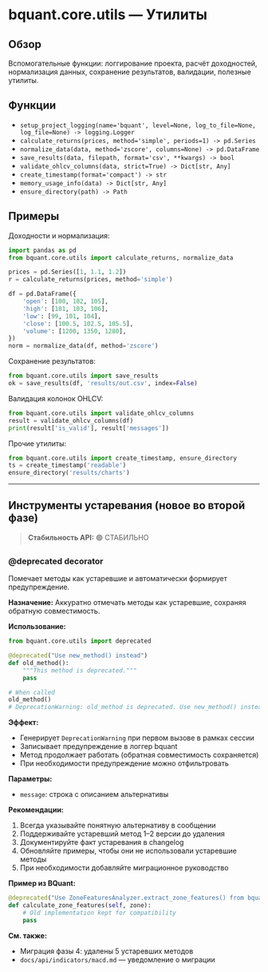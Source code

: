 # bquant.core.utils — Утилиты

## Обзор

Вспомогательные функции: логгирование проекта, расчёт доходностей, нормализация данных, сохранение результатов, валидации, полезные утилиты.

## Функции

- `setup_project_logging(name='bquant', level=None, log_to_file=None, log_file=None) -> logging.Logger`
- `calculate_returns(prices, method='simple', periods=1) -> pd.Series`
- `normalize_data(data, method='zscore', columns=None) -> pd.DataFrame`
- `save_results(data, filepath, format='csv', **kwargs) -> bool`
- `validate_ohlcv_columns(data, strict=True) -> Dict[str, Any]`
- `create_timestamp(format='compact') -> str`
- `memory_usage_info(data) -> Dict[str, Any]`
- `ensure_directory(path) -> Path`

## Примеры

Доходности и нормализация:
```python
import pandas as pd
from bquant.core.utils import calculate_returns, normalize_data

prices = pd.Series([1, 1.1, 1.2])
r = calculate_returns(prices, method='simple')

df = pd.DataFrame({
    'open': [100, 102, 105],
    'high': [101, 103, 106],
    'low': [99, 101, 104],
    'close': [100.5, 102.5, 105.5],
    'volume': [1200, 1350, 1280],
})
norm = normalize_data(df, method='zscore')
```

Сохранение результатов:
```python
from bquant.core.utils import save_results
ok = save_results(df, 'results/out.csv', index=False)
```

Валидация колонок OHLCV:
```python
from bquant.core.utils import validate_ohlcv_columns
result = validate_ohlcv_columns(df)
print(result['is_valid'], result['messages'])
```

Прочие утилиты:
```python
from bquant.core.utils import create_timestamp, ensure_directory
ts = create_timestamp('readable')
ensure_directory('results/charts')
```

---

## Инструменты устаревания (новое во второй фазе)

> **Стабильность API:** 🟢 СТАБИЛЬНО

### @deprecated decorator

Помечает методы как устаревшие и автоматически формирует предупреждение.

**Назначение:** Аккуратно отмечать методы как устаревшие, сохраняя обратную совместимость.

**Использование:**
```python
from bquant.core.utils import deprecated

@deprecated("Use new_method() instead")
def old_method():
    """This method is deprecated."""
    pass

# When called
old_method()
# DeprecationWarning: old_method is deprecated. Use new_method() instead
```

**Эффект:**
- Генерирует `DeprecationWarning` при первом вызове в рамках сессии
- Записывает предупреждение в логгер bquant
- Метод продолжает работать (обратная совместимость сохраняется)
- При необходимости предупреждение можно отфильтровать

**Параметры:**
- `message`: строка с описанием альтернативы

**Рекомендации:**
1. Всегда указывайте понятную альтернативу в сообщении
2. Поддерживайте устаревший метод 1–2 версии до удаления
3. Документируйте факт устаревания в changelog
4. Обновляйте примеры, чтобы они не использовали устаревшие методы
5. При необходимости добавляйте миграционное руководство

**Пример из BQuant:**
```python
@deprecated("Use ZoneFeaturesAnalyzer.extract_zone_features() from bquant.analysis.zones instead")
def calculate_zone_features(self, zone):
    # Old implementation kept for compatibility
    pass
```

**См. также:**
- Миграция фазы 4: удалены 5 устаревших методов
- `docs/api/indicators/macd.md` — уведомление о миграции
